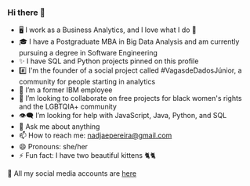### Hi there 👋

- 🖥️ I work as a Business Analytics, and I love what I do 💙
- 🎓 I have a Postgraduate MBA in Big Data Analysis and am currently pursuing a degree in Software Engineering
- ✨ I have SQL and Python projects pinned on this profile
- #️⃣ I'm the founder of a social project called #VagasdeDadosJúnior, a community for people starting in analytics
- 🔭 I’m a former IBM employee
- 👯 I’m looking to collaborate on free projects for black women's rights and the LGBTQIA+ community
- 👁️‍🗨️ I’m looking for help with JavaScript, Java, Python, and SQL
- 💬 Ask me about anything
- 📫 How to reach me: nadjaepereira@gmail.com
- 😄 Pronouns: she/her
- ⚡ Fun fact: I have two beautiful kittens 🐈🐈

📱 All my social media accounts are <a href="https://about.me/nadjapereira">here</a>

